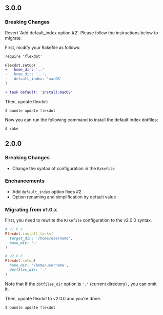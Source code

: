 ## 3.0.0

### Breaking Changes

Revert 'Add default_index option #2'. Please follow the instructions below to migrate:

First, modify your Rakefile as follows:

```diff
require 'flexdot'

Flexdot.setup(
+   home_dir: '..'
-   home_dir: '..',
-   default_index: 'macOS'
)

+ task default: 'install:macOS'
```

Then, update flexdot:

```
$ bundle update flexdot
```

Now you can run the following command to install the default index dotfiles:

```
$ rake
```

## 2.0.0

### Breaking Changes

- Change the syntax of configuration in the `Rakefile`

### Enchancements

- Add `default_index` option fixes #2
- Option renaming and simplification by default value

### Migrating from v1.0.x

First, you need to rewrite the `Rakefile` configuration to the v2.0.0 syntax.

```ruby
# v1.0.x
Flexdot.install_tasks(
  target_dir: '/home/username',
  base_dir: '.'
)
```

```ruby
# v2.0.0
Flexdot.setup(
  home_dir: '/home/username',
  dotfiles_dir: '.'
)
```

Note that If the `dotfiles_dir` option is `'.'` (current directory) , you can omit it.

Then, update flexdot to v2.0.0 and you're done.

    $ bundle update flexdot
